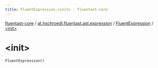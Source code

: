 ```yaml
---
title: FluentExpression.<init> - fluentast-core
---
```


[fluentast-core](../../index.html) / [at.hschroedl.fluentast.ast.expression](../index.html) / [FluentExpression](index.html) / [&lt;init&gt;](.)

# &lt;init&gt;

`FluentExpression()`